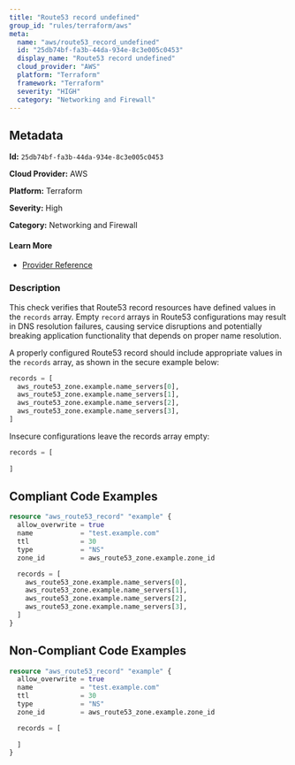 ```yaml
---
title: "Route53 record undefined"
group_id: "rules/terraform/aws"
meta:
  name: "aws/route53_record_undefined"
  id: "25db74bf-fa3b-44da-934e-8c3e005c0453"
  display_name: "Route53 record undefined"
  cloud_provider: "AWS"
  platform: "Terraform"
  framework: "Terraform"
  severity: "HIGH"
  category: "Networking and Firewall"
---
```

## Metadata

**Id:** `25db74bf-fa3b-44da-934e-8c3e005c0453`

**Cloud Provider:** AWS

**Platform:** Terraform

**Severity:** High

**Category:** Networking and Firewall

#### Learn More

 - [Provider Reference](https://registry.terraform.io/providers/hashicorp/aws/latest/docs/resources/route53_record)

### Description

 This check verifies that Route53 record resources have defined values in the `records` array. Empty `record` arrays in Route53 configurations may result in DNS resolution failures, causing service disruptions and potentially breaking application functionality that depends on proper name resolution.

A properly configured Route53 record should include appropriate values in the `records` array, as shown in the secure example below:

```terraform
records = [
  aws_route53_zone.example.name_servers[0],
  aws_route53_zone.example.name_servers[1],
  aws_route53_zone.example.name_servers[2],
  aws_route53_zone.example.name_servers[3],
]
```

Insecure configurations leave the records array empty:

```terraform
records = [
  
]
```


## Compliant Code Examples
```terraform
resource "aws_route53_record" "example" {
  allow_overwrite = true
  name            = "test.example.com"
  ttl             = 30
  type            = "NS"
  zone_id         = aws_route53_zone.example.zone_id

  records = [
    aws_route53_zone.example.name_servers[0],
    aws_route53_zone.example.name_servers[1],
    aws_route53_zone.example.name_servers[2],
    aws_route53_zone.example.name_servers[3],
  ]
}
```
## Non-Compliant Code Examples
```terraform
resource "aws_route53_record" "example" {
  allow_overwrite = true
  name            = "test.example.com"
  ttl             = 30
  type            = "NS"
  zone_id         = aws_route53_zone.example.zone_id

  records = [
    
  ]
}
```